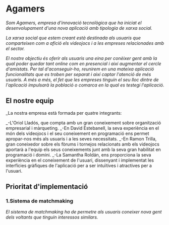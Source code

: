 # Agamers

_Som Agamers, empresa d'innovació tecnològica que ha iniciat el desenvolupament d'una nova aplicació amb tipologia de xarxa social._

_La xarxa social que estem creant està destinada als usuaris que comparteixen com a afició els videojocs i a les empreses relacionades amb el sector._

_El nostre objectiu és oferir als usuaris una eina per conèixer gent amb la qual poder quedar tant online com en presencial i així augmentar el cercle d'amistats. Per tal d'aconseguir-ho, reunirem en una mateixa aplicació funcionalitats que es troben per separat i així captar l'atenció de més usuaris. A més a més, el fet que les empreses tinguin el seu lloc dintre de l'aplicació impulsarà la població o comarca en la qual es testegi l'aplicació._

## El nostre equip
_La nostra empresa està formada per quatre integrants:

_-L'Oriol Lladós, que compta amb un gran coneixement sobre organització empresarial i màrqueting.
_-En David Estebanell, la seva experiència en el món dels videojocs i el seu coneixement en programació ens permet apropar-nos més als usuaris i a les seves necessitats.
_-En Ramon Trilla, gran coneixedor sobre els fòrums i tornejos relacionats amb els videojocs aportarà a l'equip els seus coneixements junt amb la seva gran habilitat en programació i domini.
_-La Samantha Roldán, ens proporciona la seva experiència en el coneixement de l'usuari, dissenyant i implementat les interfícies gràfiques de l'aplicació per a ser intuïtives i atractives per a l'usuari.

## Prioritat d'implementació
### 1.Sistema de matchmaking
_El sistema de matchmaking ha de permetre als usuaris coneixer nova gent dels voltants que tinguin interessos similars._
